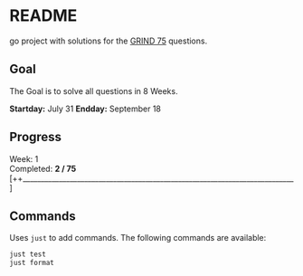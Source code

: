 # README

go project with solutions for the [GRIND 75](https://www.techinterviewhandbook.org/grind75) questions.

## Goal

The Goal is to solve all questions in 8 Weeks.

**Startday:** July 31
**Endday:** September 18 

## Progress

Week: 1\
Completed: **2 / 75**\
[++___________________________________________________________________________]

## Commands

Uses `just` to add commands. The following commands are available:

```makefile
just test 
just format
```
